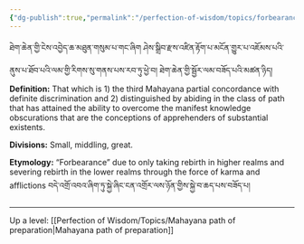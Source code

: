 ```yaml
---
{"dg-publish":true,"permalink":"/perfection-of-wisdom/topics/forbearance/"}
---
```


ཐེག་ཆེན་གྱི་ངེས་འབྱེད་ཆ་མཐུན་གསུམ་པ་གང་ཞིག ཤེས་སྒྲིབ་རྫས་འཛིན་རྟོག་པ་མངོན་གྱུར་པ་འཇོམས་པའི་ནུས་པ་ཐོབ་པའི་ལམ་གྱི་རིགས་སུ་གནས་པས་རབ་ཏུ་ཕྱེ་བ། ཐེག་ཆེན་གྱི་སྦྱོར་ལམ་བཟོད་པའི་མཚན་ཉིད།
**Definition:** That which is 1) the third Mahayana partial concordance with definite discrimination and 2) distinguished by abiding in the class of path that has attained the ability to overcome the manifest knowledge obscurations that are the conceptions of apprehenders of substantial existents.


**Divisions:** Small, middling, great.

**Etymology:** “Forbearance” due to only taking rebirth in higher realms and severing rebirth in the lower realms through the force of karma and afflictions བདེ་འགྲོ་འབའ་ཞིག་ཏུ་སྐྱེ་ཞིང་ངན་འགྲོར་ལས་ཉོན་གྱིས་སྐྱེ་བ་ཆད་པས་བཟོད་པ།

---
Up a level: [[Perfection of Wisdom/Topics/Mahayana path of preparation\|Mahayana path of preparation]]